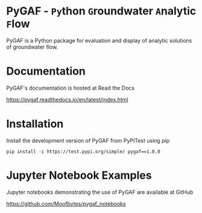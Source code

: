 # PyGAF - `Py`thon `G`roundwater `A`nalytic `F`low

PyGAF is a Python package for evaluation and display of analytic solutions of groundwater flow.


Documentation
=============
PyGAF's documentation is hosted at Read the Docs

https://pygaf.readthedocs.io/en/latest/index.html

Installation
============
Install the development version of PyGAF from PyPITest using pip

`pip install -i https://test.pypi.org/simple/ pygaf==1.0.0`

Jupyter Notebook Examples
=========================
Jupyter notebooks demonstrating the use of PyGAF are available at GitHub

https://github.com/Moofbytes/pygaf_notebooks

